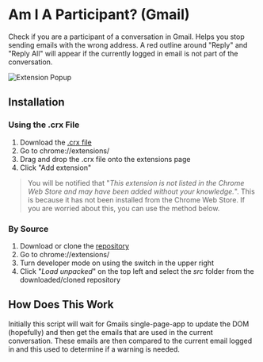 # Am I A Participant? (Gmail)

Check if you are a participant of a conversation in Gmail. Helps you stop sending emails with the wrong address. A red outline around "Reply" and "Reply All" will appear if the currently logged in email is not part of the conversation.

![Extension Popup](/images/am-i-a-participant/buttons.png)

## Installation
### Using the .crx File
1. Download the [.crx file](https://github.com/brentvollebregt/am-i-a-participant/raw/master/am-i-a-participant.crx)
2. Go to chrome://extensions/
3. Drag and drop the .crx file onto the extensions page
4. Click "Add extension"

> You will be notified that "*This extension is not listed in the Chrome Web Store and may have been added without your knowledge.*". This is because it has not been installed from the Chrome Web Store. If you are worried about this, you can use the method below.

### By Source
1. Download or clone the [repository](https://github.com/brentvollebregt/am-i-a-participant)
2. Go to chrome://extensions/
3. Turn developer mode on using the switch in the upper right
4. Click "*Load unpacked*" on the top left and select the *src* folder from the downloaded/cloned repository

## How Does This Work
Initially this script will wait for Gmails single-page-app to update the DOM (hopefully) and then get the emails that are used in the current conversation. These emails are then compared to the current email logged in and this used to determine if a warning is needed.
